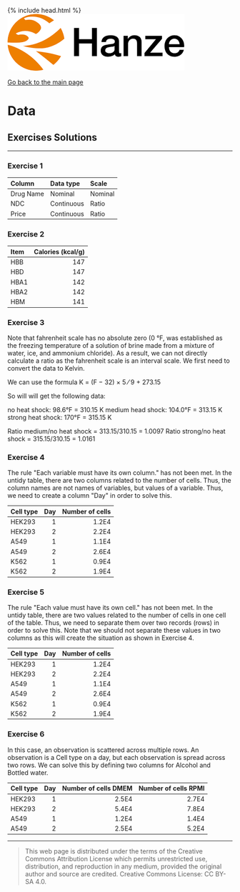 {% include head.html %}
![Hanze](../hanze/hanze.png)

[Go back to the main page](../index.md)


# Data

## Exercises Solutions

---

### Exercise 1

|Column           |Data type       |Scale            |
|:----------------|:---------------|:----------------|
|Drug Name        |Nominal         |Nominal          |
|NDC              |Continuous      |Ratio            |
|Price            |Continuous      |Ratio            |


### Exercise 2

|Item             |Calories (kcal/g)|
|:----------------|----------------:|
|HBB              |147              |
|HBD              |147              |
|HBA1             |142              |
|HBA2             |142              |
|HBM              |141              |


### Exercise 3

Note that fahrenheit scale has no absolute zero (0 °F, was established as the freezing temperature of a solution of brine made from a mixture of water, ice, and ammonium chloride). As a result, we can not directly calculate a ratio as the fahrenheit scale is an interval scale. We first need to convert the data to Kelvin.

We can use the formula K = (F − 32) × 5 ⁄ 9 + 273.15

So will will get the following data:

no heat shock: 98.6°F = 310.15 K
medium head shock: 104.0°F = 313.15 K
strong heat shock: 170°F = 315.15 K

Ratio medium/no heat shock = 313.15/310.15 = 1.0097
Ratio strong/no heat shock = 315.15/310.15 = 1.0161

### Exercise 4

The rule "Each variable must have its own column." has not been met. In the untidy table, there are two columns related to the number of cells. Thus, the column names are not names of variables, but values of a variable. Thus, we need to create a column "Day" in order to solve this.

|Cell type      |Day |Number of cells|
|:--------------|---:|--------------:|
|HEK293         |1   |1.2E4          |
|HEK293         |2   |2.2E4          |
|A549           |1   |1.1E4          |
|A549           |2   |2.6E4          |
|K562           |1   |0.9E4          |
|K562           |2   |1.9E4          |

### Exercise 5

The rule "Each value must have its own cell." has not been met. In the untidy table, there are two values related to the number of cells in one cell of the table. Thus, we need to separate them over two records (rows) in order to solve this. Note that we should not separate these values in two columns as this will create the situation as shown in Exercise 4.

|Cell type      |Day |Number of cells|
|:--------------|---:|--------------:|
|HEK293         |1   |1.2E4          |
|HEK293         |2   |2.2E4          |
|A549           |1   |1.1E4          |
|A549           |2   |2.6E4          |
|K562           |1   |0.9E4          |
|K562           |2   |1.9E4          |

### Exercise 6

In this case, an observation is scattered across multiple rows.
An observation is a Cell type on a day, but each observation is spread across two rows.
We can solve this by defining two columns for Alcohol and Bottled water.

|Cell type      |Day |Number of cells DMEM |Number of cells RPMI    |
|:--------------|---:|--------------------:|-----------------------:|
|HEK293         |1   |2.5E4                |2.7E4                   |
|HEK293         |2   |5.4E4                |7.8E4                   |
|A549           |1   |1.2E4                |1.4E4                   |
|A549           |2   |2.5E4                |5.2E4                   |

---


>This web page is distributed under the terms of the Creative Commons Attribution License which permits unrestricted use, distribution, and reproduction in any medium, provided the original author and source are credited.
>Creative Commons License: CC BY-SA 4.0.

